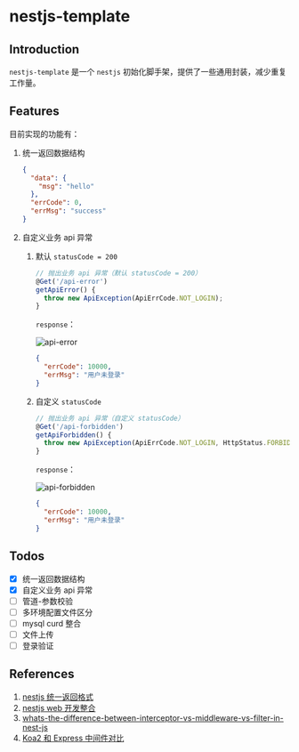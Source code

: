 # nestjs-template

## Introduction

`nestjs-template` 是一个 `nestjs` 初始化脚手架，提供了一些通用封装，减少重复工作量。

## Features

目前实现的功能有：

1. 统一返回数据结构
   ```json
   {
     "data": {
       "msg": "hello"
     },
     "errCode": 0,
     "errMsg": "success"
   }
   ```
2. 自定义业务 api 异常

   1. 默认 `statusCode = 200`

      ```js
      // 抛出业务 api 异常（默认 statusCode = 200）
      @Get('/api-error')
      getApiError() {
        throw new ApiException(ApiErrCode.NOT_LOGIN);
      }
      ```

      `response`：

      ![api-error](https://s1.ax1x.com/2020/09/21/wq0dHJ.jpg)

      ```json
      {
        "errCode": 10000,
        "errMsg": "用户未登录"
      }
      ```

   2. 自定义 `statusCode`

      ```js
      // 抛出业务 api 异常（自定义 statusCode）
      @Get('/api-forbidden')
      getApiForbidden() {
        throw new ApiException(ApiErrCode.NOT_LOGIN, HttpStatus.FORBIDDEN);
      }
      ```

      `response`：

      ![api-forbidden](https://s1.ax1x.com/2020/09/21/wqB92V.jpg)

      ```json
      {
        "errCode": 10000,
        "errMsg": "用户未登录"
      }
      ```

## Todos

- [x] 统一返回数据结构
- [x] 自定义业务 api 异常
- [ ] 管道-参数校验
- [ ] 多环境配置文件区分
- [ ] mysql curd 整合
- [ ] 文件上传
- [ ] 登录验证

## References

1. [nestjs 统一返回格式](https://yueqingsheng.github.io/post/nestjs-tong-yi-fan-hui-ge-shi/)
2. [nestjs web 开发整合](https://juejin.im/post/6844903959631495175#heading-2)
3. [whats-the-difference-between-interceptor-vs-middleware-vs-filter-in-nest-js](https://stackoverflow.com/questions/54863655/whats-the-difference-between-interceptor-vs-middleware-vs-filter-in-nest-js)
4. [Koa2 和 Express 中间件对比](https://www.cnblogs.com/cckui/p/10991062.html)
